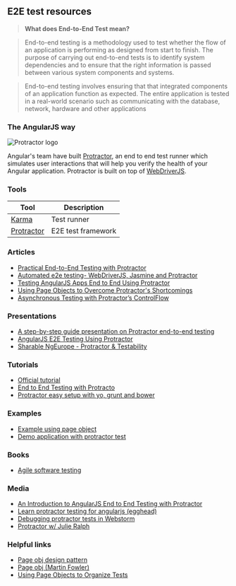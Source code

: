 ## E2E test resources
> **What does End-to-End Test mean?**


>End-to-end testing is a methodology used to test whether the flow of an application is performing as designed from start to finish. The purpose of carrying out end-to-end tests is to identify system dependencies and to ensure that the right information is passed between various system components and systems.


>End-to-end testing involves ensuring that that integrated components of an application function as expected. The entire application is tested in a real-world scenario such as communicating with the database, network, hardware and other applications 

 
### The AngularJS way
![Protractor logo](http://i57.tinypic.com/x3fme0.png)


Angular's team have built [Protractor](http://angular.github.io/protractor/#/), an end to end test runner which simulates user interactions that will help you verify the health of your Angular application.
Protractor is built on top of [WebDriverJS](https://code.google.com/p/selenium/wiki/WebDriverJs).

### Tools
Tool         | Description
------------ | -------------
[Karma](http://karma-runner.github.io/0.12/index.html) | Test runner
[Protractor](http://angular.github.io/protractor/#/) | E2E test framework

### Articles
* [Practical End-to-End Testing with Protractor](http://www.ng-newsletter.com/posts/practical-protractor.html)
* [Automated e2e testing- WebDriverJS, Jasmine and Protractor](http://engineering.wingify.com/posts/e2e-testing-with-webdriverjs-jasmine/)
* [Testing AngularJS Apps End to End Using Protractor](http://engineering.wingify.com/posts/angularapp-e2e-testing-with-protractor/)
* [Using Page Objects to Overcome Protractor's Shortcomings](http://www.thoughtworks.com/insights/blog/using-page-objects-overcome-protractors-shortcomings)
* [Asynchronous Testing with Protractor’s ControlFlow](http://spin.atomicobject.com/2014/12/17/asynchronous-testing-protractor-angular/)

### Presentations
* [A step-by-step guide presentation on Protractor end-to-end testing](http://ramonvictor.github.io/protractor/slides/#/)
* [AngularJS E2E Testing Using Protractor](https://docs.google.com/presentation/d/1QWFnYAur19R7RQ5KkLkLDMOMz5jrzNlBId3XBrwRNs8/edit#slide=id.p)
* [Sharable NgEurope - Protractor & Testability](https://docs.google.com/presentation/d/1ITWsMDGd6ArrP6KbGRLLzS9f9NMnyqozIdjtaj0Ek2c/edit#slide=id.g4928b62a1_0129)
	
### Tutorials
* [Official tutorial](http://angular.github.io/protractor/#/tutorial)
* [End to End Testing with Protracto](http://thejackalofjavascript.com/end-to-end-testing-with-protractor/)
* [Protractor easy setup with yo, grunt and bower](http://www.codeorbits.com/blog/2014/01/26/angularjs-end-to-end-testing-with-protractor-easy-set-up-with-yeoman)
	
### Examples
* [Example using page object](https://github.com/qualityshepherd/protractor_example)
* [Demo application with protractor test](https://github.com/juliemr/protractor-demo)
	
### Books
* [Agile software testing](http://info.thoughtworks.com/ebook-agile-software-testing)

### Media
* [An Introduction to AngularJS End to End Testing with Protractor](https://www.youtube.com/watch?v=idb6hOxlyb8)
* [Learn protractor testing for angularjs (egghead)](https://egghead.io/series/learn-protractor-testing-for-angularjs)
* [Debugging protractor tests in Webstorm](https://www.youtube.com/watch?v=VLMyI7QKcwg)
* [Protractor w/ Julie Ralph](http://devchat.tv/js-jabber/106-jsj-protractor-with-julie-ralph)
	
### Helpful links
* [Page obj design pattern](https://code.google.com/p/selenium/wiki/PageObjects)
* [Page obj (Martin Fowler)](http://martinfowler.com/bliki/PageObject.html)
* [Using Page Objects to Organize Tests](https://github.com/angular/protractor/blob/master/docs/page-objects.md)
